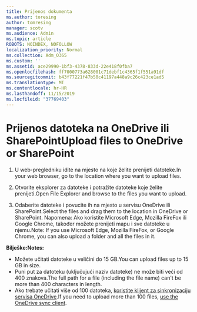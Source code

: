 ```yaml
---
title: Prijenos dokumenta
ms.author: toresing
author: tomresing
manager: scotv
ms.audience: Admin
ms.topic: article
ROBOTS: NOINDEX, NOFOLLOW
localization_priority: Normal
ms.collection: Adm_O365
ms.custom: ''
ms.assetid: ace29990-1bf3-4378-833d-22e418f0fba7
ms.openlocfilehash: ff7000773a628001c71debf1c4365f1f551a91df
ms.sourcegitcommit: b43f77221f47b50c41197a448a9c26c423ce1ad5
ms.translationtype: MT
ms.contentlocale: hr-HR
ms.lasthandoff: 11/15/2019
ms.locfileid: "37769403"
---
```

# <a name="upload-files-to-onedrive-or-sharepoint"></a><span data-ttu-id="be8ae-102">Prijenos datoteka na OneDrive ili SharePoint</span><span class="sxs-lookup"><span data-stu-id="be8ae-102">Upload files to OneDrive or SharePoint</span></span>

1. <span data-ttu-id="be8ae-103">U web-pregledniku idite na mjesto na koje želite prenijeti datoteke.</span><span class="sxs-lookup"><span data-stu-id="be8ae-103">In your web browser, go to the location where you want to upload files.</span></span>
    
2. <span data-ttu-id="be8ae-104">Otvorite eksplorer za datoteke i potražite datoteke koje želite prenijeti.</span><span class="sxs-lookup"><span data-stu-id="be8ae-104">Open File Explorer and browse to the files you want to upload.</span></span>
    
3. <span data-ttu-id="be8ae-105">Odaberite datoteke i povucite ih na mjesto u servisu OneDrive ili SharePoint.</span><span class="sxs-lookup"><span data-stu-id="be8ae-105">Select the files and drag them to the location in OneDrive or SharePoint.</span></span> <span data-ttu-id="be8ae-106">Napomena: Ako koristite Microsoft Edge, Mozilla FireFox ili Google Chrome, također možete prenijeti mapu i sve datoteke u njemu.</span><span class="sxs-lookup"><span data-stu-id="be8ae-106">Note: If you use Microsoft Edge, Mozilla FireFox, or Google Chrome, you can also upload a folder and all the files in it.</span></span>
    
<span data-ttu-id="be8ae-107">**Bilješke:**</span><span class="sxs-lookup"><span data-stu-id="be8ae-107">**Notes:**</span></span>

- <span data-ttu-id="be8ae-108">Možete učitati datoteke u veličini do 15 GB.</span><span class="sxs-lookup"><span data-stu-id="be8ae-108">You can upload files up to 15 GB in size.</span></span> 
- <span data-ttu-id="be8ae-109">Puni put za datoteku (uključujući naziv datoteke) ne može biti veći od 400 znakova.</span><span class="sxs-lookup"><span data-stu-id="be8ae-109">The full path for a file (including the file name) can't be more than 400 characters in length.</span></span> 
- <span data-ttu-id="be8ae-110">Ako trebate učitati više od 100 datoteka, [koristite klijent za sinkronizaciju servisa OneDrive](https://go.microsoft.com/fwlink/?linkid=866427).</span><span class="sxs-lookup"><span data-stu-id="be8ae-110">If you need to upload more than 100 files, [use the OneDrive sync client](https://go.microsoft.com/fwlink/?linkid=866427).</span></span> 
  


